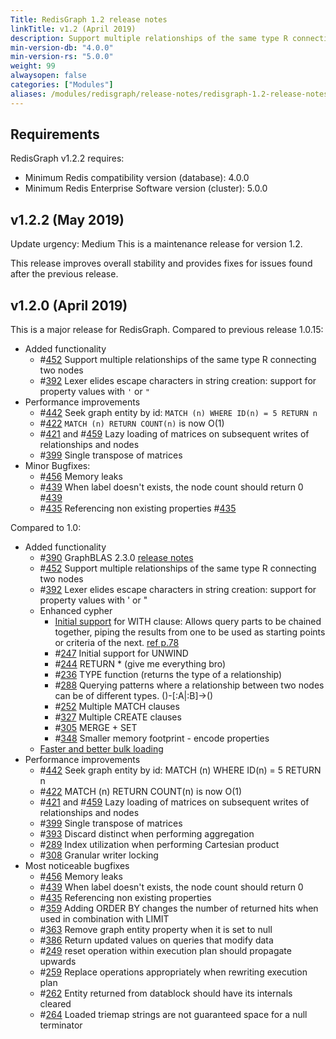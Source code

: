 ```yaml
---
Title: RedisGraph 1.2 release notes
linkTitle: v1.2 (April 2019)
description: Support multiple relationships of the same type R connecting two nodes. Lexer elides escape characters in string creation. Performance improvements.
min-version-db: "4.0.0"
min-version-rs: "5.0.0"
weight: 99
alwaysopen: false
categories: ["Modules"]
aliases: /modules/redisgraph/release-notes/redisgraph-1.2-release-notes/
---
```

## Requirements

RedisGraph v1.2.2 requires:

- Minimum Redis compatibility version (database): 4.0.0
- Minimum Redis Enterprise Software version (cluster): 5.0.0

## v1.2.2 (May 2019)

Update urgency: Medium
This is a maintenance release for version 1.2.

This release improves overall stability and provides fixes for issues found after the previous release.

## v1.2.0 (April 2019)

This is a major release for RedisGraph.
Compared to previous release 1.0.15:

- Added functionality
    - #[452](https://github.com/RedisGraph/RedisGraph/issues/452) Support multiple relationships of the same type R connecting two nodes
    - #[392](https://github.com/RedisGraph/RedisGraph/issues/392) Lexer elides escape characters in string creation: support for property values with `'` or `"`
- Performance improvements
    - #[442](https://github.com/RedisGraph/RedisGraph/issues/442) Seek graph entity by id: `MATCH (n) WHERE ID(n) = 5 RETURN n`
    - #[422](https://github.com/RedisGraph/RedisGraph/issues/422) `MATCH (n) RETURN COUNT(n)` is now O(1)
    - #[421](https://github.com/RedisGraph/RedisGraph/issues/421) and #[459](https://github.com/RedisGraph/RedisGraph/issues/459) Lazy loading of matrices on subsequent writes of relationships and nodes
    - #[399](https://github.com/RedisGraph/RedisGraph/issues/399) Single transpose of matrices
- Minor Bugfixes:
    - #[456](https://github.com/RedisGraph/RedisGraph/issues/456) Memory leaks
    - #[439](https://github.com/RedisGraph/RedisGraph/issues/439) When label doesn't exists, the node count should return 0 #[439](https://github.com/RedisGraph/RedisGraph/issues/439)
    - #[435](https://github.com/RedisGraph/RedisGraph/issues/435) Referencing non existing properties #[435](https://github.com/RedisGraph/RedisGraph/issues/435)

Compared to 1.0:

- Added functionality
    - #[390](https://github.com/RedisGraph/RedisGraph/issues/390) GraphBLAS 2.3.0 [release notes](https://github.com/RedisLabsModules/RedisGraph/pull/390#issuecomment-470620353)
    - #[452](https://github.com/RedisGraph/RedisGraph/issues/452) Support multiple relationships of the same type R connecting two nodes
    - #[392](https://github.com/RedisGraph/RedisGraph/issues/392) Lexer elides escape characters in string creation: support for property values with ' or "
    - Enhanced cypher
        - [Initial support](https://oss.redislabs.com/redisgraph/known_limitations/#with-clause-limitations) for WITH clause: Allows query parts to be chained together, piping the results from one to be used as starting points or criteria of the next. [ref p.78](https://s3.amazonaws.com/artifacts.opencypher.org/openCypher9.pdf)
        - #[247](https://github.com/RedisGraph/RedisGraph/issues/247) Initial support for UNWIND
        - #[244](https://github.com/RedisGraph/RedisGraph/issues/244) RETURN * (give me everything bro)
        - #[236](https://github.com/RedisGraph/RedisGraph/issues/236) TYPE function (returns the type of a relationship)
        - #[288](https://github.com/RedisGraph/RedisGraph/issues/288) Querying patterns where a relationship between two nodes can be of different types. ()-[:A|:B]->()
        - #[252](https://github.com/RedisGraph/RedisGraph/issues/252) Multiple MATCH clauses
        - #[327](https://github.com/RedisGraph/RedisGraph/issues/327) Multiple CREATE clauses
        - #[305](https://github.com/RedisGraph/RedisGraph/issues/305) MERGE + SET
        - #[348](https://github.com/RedisGraph/RedisGraph/issues/348) Smaller memory footprint - encode properties
    - [Faster and better bulk loading](https://github.com/RedisGraph/redisgraph-bulk-loader)
- Performance improvements
    - #[442](https://github.com/RedisGraph/RedisGraph/issues/442) Seek graph entity by id: MATCH (n) WHERE ID(n) = 5 RETURN n
    - #[422](https://github.com/RedisGraph/RedisGraph/issues/422) MATCH (n) RETURN COUNT(n) is now O(1)
    - #[421](https://github.com/RedisGraph/RedisGraph/issues/421) and #[459](https://github.com/RedisGraph/RedisGraph/issues/459) Lazy loading of matrices on subsequent writes of relationships and nodes
    - #[399](https://github.com/RedisGraph/RedisGraph/issues/399) Single transpose of matrices
    - #[393](https://github.com/RedisGraph/RedisGraph/issues/393) Discard distinct when performing aggregation
    - #[289](https://github.com/RedisGraph/RedisGraph/issues/289) Index utilization when performing Cartesian product
    - #[308](https://github.com/RedisGraph/RedisGraph/issues/308) Granular writer locking
- Most noticeable bugfixes
    - #[456](https://github.com/RedisGraph/RedisGraph/issues/456) Memory leaks
    - #[439](https://github.com/RedisGraph/RedisGraph/issues/439) When label doesn't exists, the node count should return 0
    - #[435](https://github.com/RedisGraph/RedisGraph/issues/435) Referencing non existing properties
    - #[359](https://github.com/RedisGraph/RedisGraph/issues/359) Adding ORDER BY changes the number of returned hits when used in combination with LIMIT
    - #[363](https://github.com/RedisGraph/RedisGraph/issues/363) Remove graph entity property when it is set to null
    - #[386](https://github.com/RedisGraph/RedisGraph/issues/386) Return updated values on queries that modify data
    - #[249](https://github.com/RedisGraph/RedisGraph/issues/249) reset operation within execution plan should propagate upwards
    - #[259](https://github.com/RedisGraph/RedisGraph/issues/259) Replace operations appropriately when rewriting execution plan
    - #[262](https://github.com/RedisGraph/RedisGraph/issues/262) Entity returned from datablock should have its internals cleared
    - #[264](https://github.com/RedisGraph/RedisGraph/issues/264) Loaded triemap strings are not guaranteed space for a null terminator
